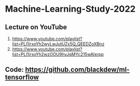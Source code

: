 # Machine-Learning-Study-2022
## Lecture on YouTube
1. https://www.youtube.com/playlist?list=PLl1irxoYh2wyLwJutUZx5Q_QEEDZoXBnz
2. https://www.youtube.com/playlist?list=PLl1irxoYh2wzOOU9hvJqMYc215wAlxrpp

## Code: https://github.com/blackdew/ml-tensorflow

